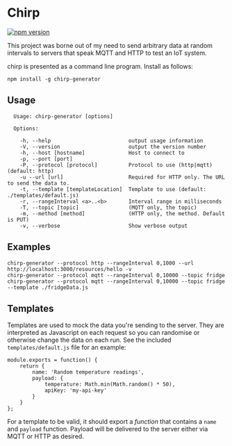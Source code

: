 # Chirp
[![npm version](https://badge.fury.io/js/chirp-generator.svg)](http://badge.fury.io/js/chirp-generator)

This project was borne out of my need to send arbitrary data at random intervals to servers that speak MQTT and HTTP
to test an IoT system.

chirp is presented as a command line program. Install as follows:

    npm install -g chirp-generator
    
## Usage
    
      Usage: chirp-generator [options]
    
      Options:
    
        -h, --help                         output usage information
        -V, --version                      output the version number
        -h, --host [hostname]              Host to connect to
        -p, --port [port]                  
        -P, --protocol [protocol]          Protocol to use (http|mqtt) (default: http)
        -u --url [url]                     Required for HTTP only. The URL to send the data to.
        -t, --template [templateLocation]  Template to use (default: ./templates/default.js)
        -r, --rangeInterval <a>..<b>       Interval range in milliseconds
        -T, --topic [topic]                (MQTT only, the topic)
        -m, --method [method]              (HTTP only, the method. Default is PUT)
        -v, --verbose                      Show verbose output
    
## Examples
    
    chirp-generator --protocol http --rangeInterval 0,1000 --url http://localhost:3000/resources/hello -v
    chirp-generator --protocol mqtt --rangeInterval 0,10000 --topic fridge
    chirp-generator --protocol mqtt --rangeInterval 0,10000 --topic fridge --template ./fridgeData.js
    
## Templates     

Templates are used to mock the data you're sending to the server. They are interpreted as Javascript on each request
so you can randomise or otherwise change the data on each run. See the included `templates/default.js` file for an example:

    module.exports = function() {
        return {
            name: 'Random temperature readings',
            payload: {
                temperature: Math.min(Math.random() * 50),
                apiKey: 'my-api-key'
            }
        }
    };
    
For a template to be valid, it should export a *function* that contains a `name` and `payload` function. Payload will be
delivered to the server either via MQTT or HTTP as desired. 
